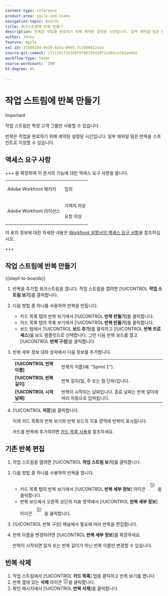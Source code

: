 ```yaml
---
content-type: reference
product-area: agile-and-teams
navigation-topic: boards
title: 워크스트림에 반복 만들기
description: 반복은 작업을 완료하기 위해 예약된 설정된 시간입니다. 일부 애자일 팀은 반복을 스프린트로 지칭할 수 있습니다.
author: Jenny
feature: Agile
exl-id: 37b8810d-8439-4a7a-89d5-7c2560422ace
source-git-commit: c711541f3e166f9700195420711d95ce782a44b2
workflow-type: tm+mt
source-wordcount: '399'
ht-degree: 0%

---
```


# 작업 스트림에 반복 만들기

>[!IMPORTANT]
>
>작업 스트림은 특정 고객 그룹만 사용할 수 있습니다.

반복은 작업을 완료하기 위해 예약된 설정된 시간입니다. 일부 애자일 팀은 반복을 스프린트로 지칭할 수 있습니다.

## 액세스 요구 사항

+++ 을 확장하여 이 문서의 기능에 대한 액세스 요구 사항을 봅니다.

<table style="table-layout:auto"> 
 <col> 
 <col> 
 <tbody> 
  <tr> 
   <td role="rowheader">Adobe Workfront 패키지</td> 
   <td> <p>임의</p> </td> 
  </tr> 
  <tr> 
   <td role="rowheader">Adobe Workfront 라이선스</td> 
   <td> 
   <p>기여자 이상</p> 
   <p>요청 이상</p>
   </td> 
  </tr>  
 </tbody> 
</table>

이 표의 정보에 대한 자세한 내용은 [Workfront 설명서의 액세스 요구 사항](/help/quicksilver/administration-and-setup/add-users/access-levels-and-object-permissions/access-level-requirements-in-documentation.md)을 참조하십시오.

+++

## 작업 스트림에 반복 만들기

{{step1-to-boards}}

1. 반복을 추가할 워크스트림을 엽니다. 작업 스트림을 열려면 [!UICONTROL **작업 스트림 보기**]&#x200B;를 클릭합니다.
1. 다음 방법 중 하나를 사용하여 반복을 만듭니다.

   * 카드 목록 탭의 반복 보기에서 [!UICONTROL **반복 만들기**]&#x200B;를 클릭합니다.
   * 카드 목록 탭의 목록 보기에서 [!UICONTROL **반복 만들기**]&#x200B;를 클릭합니다.
   * 보드 탭에서 [!UICONTROL **보드 추가**]&#x200B;를 클릭하고 [!UICONTROL **반복 프로세스**]&#x200B;를 보드 템플릿으로 선택합니다. 그런 다음 반복 보드를 열고 [!UICONTROL **반복 구성**]&#x200B;을 클릭합니다.

1. 반복 세부 정보 대화 상자에서 다음 정보를 추가합니다.

   <table style="table-layout:auto"> 
    <tbody> 
     <tr> 
      <td><strong>[!UICONTROL 반복 이름]</strong></td> 
      <td>반복의 이름(예: "Sprint 1").</td> 
     </tr> 
     <tr> 
      <td><strong>[!UICONTROL 반복 길이]</strong></td> 
      <td>반복 길이(일, 주 또는 월 단위)입니다.</td> 
     </tr>
     <tr> 
      <td><strong>[!UICONTROL 시작 날짜]</strong></td> 
      <td>반복이 시작되는 날짜입니다. 종료 날짜는 반복 길이에 따라 자동으로 입력됩니다.</td> 
     </tr> 
    </tbody> 
   </table>

1. [!UICONTROL **저장**]&#x200B;을 클릭합니다.

   이제 카드 목록의 반복 보기와 반복 보드의 지표 영역에 반복이 표시됩니다.

   카드를 반복에 추가하려면 [카드 목록 사용](/help/quicksilver/agile/use-boards-agile-planning-tools/use-card-list.md)을 참조하세요.

## 기존 반복 편집

1. 작업 스트림을 열려면 [!UICONTROL **작업 스트림 보기**]&#x200B;를 클릭합니다.
1. 다음 방법 중 하나를 사용하여 반복을 엽니다.

   * 카드 목록 탭의 반복 보기에서 [!UICONTROL **반복 세부 정보**] 아이콘 ![반복 세부 정보](assets/iteration-details-button.png)을 클릭합니다.
   * 반복 보드에서 오른쪽 상단의 지표 영역에서 [!UICONTROL **반복 세부 정보**] 아이콘 ![반복 세부 정보](assets/iteration-details-button.png)을 클릭합니다.

1. [!UICONTROL 반복 구성] 패널에서 필요에 따라 반복을 편집합니다.
1. 반복 이름을 변경하려면 [!UICONTROL **반복 세부 정보**]&#x200B;를 확장하세요.

   반복이 시작되면 일자 또는 반복 길이가 아닌 반복 이름만 변경할 수 있습니다.

<!--   

1. <span class="preview">To add goals to the iteration, expand [!UICONTROL **Goals**].</span>
1. <span class="preview">Click [!UICONTROL **Add goal**], and type the goal name.</span>

   <span class="preview">As goals are completed during the iteration, you can select the check box to mark them complete, or click the **Delete** icon ![Delete icon](assets/delete.png) to delete a goal. The metrics area on the top right of the iteration shows how many goals exist and how many have been completed.</span>

<div class="preview">

## Assign cards to the next iteration

Use the [!UICONTROL Next Iteration] column to move cards from the current iteration to the next iteration, without sending them to the backlog first.

1. Move a card to the [!UICONTROL **Next Iteration**] column, or add a new card directly in the column.
1. Access the next iteration by clicking the [!UICONTROL **Next Iteration**] column title, or by clicking the up-pointing arrow next to the iteration name on the top of the screen.

   The cards that you marked to come over to the next iteration are placed in the columns that correspond with their status.

</div>
-->

## 반복 삭제

1. 작업 스트림에서 [!UICONTROL **카드 목록**] 탭을 클릭하고 반복 보기를 엽니다.
1. 반복 옆에 있는 **삭제** 아이콘 ![삭제 아이콘](assets/delete.png)을 클릭합니다.
1. 확인 메시지에서 [!UICONTROL **반복 삭제**]&#x200B;를 클릭합니다.
